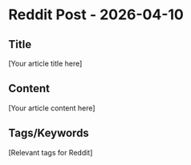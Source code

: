 # Reddit Post - 2026-04-10

## Title
[Your article title here]

## Content
[Your article content here]

## Tags/Keywords
[Relevant tags for Reddit]
